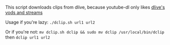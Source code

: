 This script downloads clips from dlive, because youtube-dl only likes [dlive's vods and streams](https://ytdl-org.github.io/youtube-dl/supportedsites.html)

Usage if you're lazy: `./dclip.sh url1 url2`

Or if you're not: `mv dclip.sh dclip && sudo mv dclip /usr/local/bin/dclip` then `dclip url1 url2`
